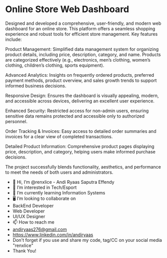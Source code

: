 # Online Store Web Dashboard

Designed and developed a comprehensive, user-friendly, and modern web dashboard for an online store. This platform offers a seamless shopping experience and robust tools for efficient store management. Key features include:



Product Management: Simplified data management system for organizing product details, including price, description, category, and name. Products are categorized effectively (e.g., electronics, men’s clothing, women’s clothing, children’s clothing, sports equipment).



Advanced Analytics: Insights on frequently ordered products, preferred payment methods, product overview, and sales growth trends to support informed business decisions.



Responsive Design: Ensures the dashboard is visually appealing, modern, and accessible across devices, delivering an excellent user experience.



Enhanced Security: Restricted access for non-admin users, ensuring sensitive data remains protected and accessible only to authorized personnel.



Order Tracking & Invoices: Easy access to detailed order summaries and invoices for a clear view of completed transactions.



Detailed Product Information: Comprehensive product pages displaying price, description, and category, helping users make informed purchase decisions.



The project successfully blends functionality, aesthetics, and performance to meet the needs of both users and administrators.

- 👋 Hi, I’m @renxlice - Andi Ryaas Saputra Effendy
- 👀 I’m interested in Tech/Esport
- 🌱 I’m currently learning Information Systems 
- 🖥 I’m looking to collaborate on
- BackEnd Developer
- Web Developer
- UI/UX Designer
- 📫 How to reach me
- andiryaas276@gmail.com
- https://www.linkedin.com/in/andiryaas
- Don't forget if you use and share my code, tag/CC on your social media "renxlice"
- Thank You!
<!---
renxlice/renxlice is a ✨ special ✨ repository because its `README.md` (this file) appears on your GitHub profile.
You can click the Preview link to take a look at your changes.
--->
